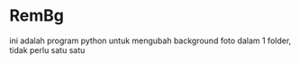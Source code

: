 # RemBg
ini adalah program python untuk mengubah background foto dalam 1 folder, tidak perlu satu satu
